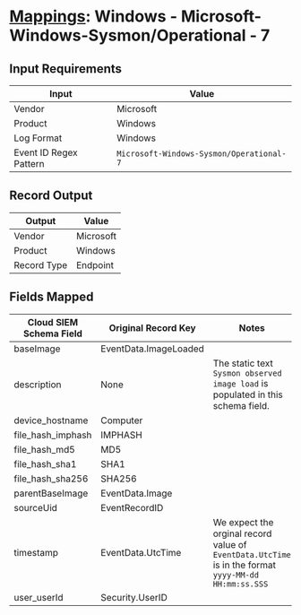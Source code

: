 # [Mappings](README.md): Windows - Microsoft-Windows-Sysmon/Operational - 7

## Input Requirements

|Input|Value|
|-----|-----|
|Vendor|Microsoft|
|Product|Windows|
|Log Format|Windows|
|Event ID Regex Pattern|`Microsoft-Windows-Sysmon/Operational-7`|

## Record Output

|Output|Value|
|------|-----|
|Vendor|Microsoft|
|Product|Windows|
|Record Type|Endpoint|

## Fields Mapped

|Cloud SIEM Schema Field|Original Record Key|Notes|
|-----------------------|-------------------|-----|
|baseImage|EventData.ImageLoaded||
|description|None|The static text `Sysmon observed image load` is populated in this schema field.|
|device_hostname|Computer||
|file_hash_imphash|IMPHASH||
|file_hash_md5|MD5||
|file_hash_sha1|SHA1||
|file_hash_sha256|SHA256||
|parentBaseImage|EventData.Image||
|sourceUid|EventRecordID||
|timestamp|EventData.UtcTime|We expect the orginal record value of `EventData.UtcTime` is in the format `yyyy-MM-dd HH:mm:ss.SSS`|
|user_userId|Security.UserID||

